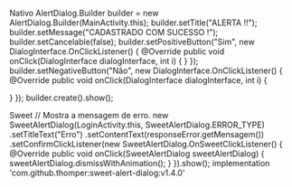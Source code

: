 Nativo
AlertDialog.Builder builder = new AlertDialog.Builder(MainActivity.this);
  builder.setTitle("ALERTA !!");
  builder.setMessage("CADASTRADO COM SUCESSO !");
  builder.setCancelable(false);
  builder.setPositiveButton("Sim", new DialogInterface.OnClickListener() {
      @Override
      public void onClick(DialogInterface dialogInterface, int i) {
   }
  });
  builder.setNegativeButton("Não", new DialogInterface.OnClickListener() {
      @Override
      public void onClick(DialogInterface dialogInterface, int i) {

   }
  });
  builder.create().show();
  
  Sweet
  // Mostra a mensagem de erro.
new SweetAlertDialog(LoginActivity.this, SweetAlertDialog.ERROR_TYPE)
 .setTitleText("Erro")
 .setContentText(responseError.getMensagem())
 .setConfirmClickListener(new SweetAlertDialog.OnSweetClickListener() {
 @Override
 public void onClick(SweetAlertDialog sweetAlertDialog) {
    sweetAlertDialog.dismissWithAnimation();
  }
 }).show();
implementation 'com.github.thomper:sweet-alert-dialog:v1.4.0'
                
                
